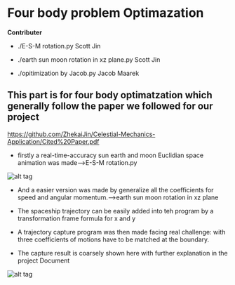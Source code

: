 # Four body problem Optimazation

**Contributer**  

* ./E-S-M rotation.py Scott Jin

* ./earth sun moon rotation in xz plane.py Scott Jin

* ./opitimization by Jacob.py  Jacob Maarek

## This part is for four body optimatzation which generally follow the paper we followed for our project 

https://github.com/ZhekaiJin/Celestial-Mechanics-Application/Cited%20Paper.pdf

* firstly a real-time-accuracy sun earth and moon Euclidian space animation was made-->E-S-M rotation.py

![alt tag](https://github.com/ZhekaiJin/Celestial-Mechanics-Application/master/Presentation/show.png)

* And a easier version was made by generalize all the coefficients for speed and angular momentum.-->earth sun moon rotation in xz plane

* The spaceship trajectory can be easily added into teh program by a transformation frame formula for x and y 

* A trajectory capture program was then made facing real challenge: with three coefficients of motions have to be matched at the boundary.

* The capture result is coarsely shown here with further explanation in the project Document 

![alt tag](https://github.com/ZhekaiJin/Celestial-Mechanics-Application/master/Optimazation%20in%20four%20body%20system/output.png) 
